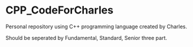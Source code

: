 # CPP_CodeForCharles
Personal repository using C++ programming language created by Charles.

Should be seperated by Fundamental, Standard, Senior three part.

